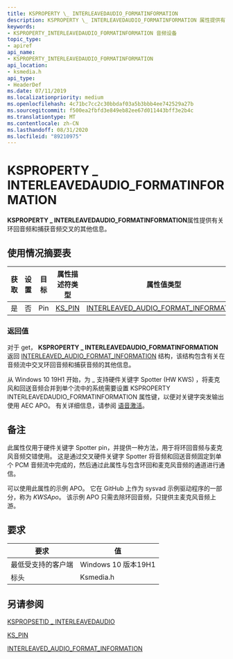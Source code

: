 ```yaml
---
title: KSPROPERTY \_ INTERLEAVEDAUDIO_FORMATINFORMATION
description: KSPROPERTY \_ INTERLEAVEDAUDIO_FORMATINFORMATION 属性提供有关环回音频和捕获音频交叉的其他信息。
keywords:
- KSPROPERTY_INTERLEAVEDAUDIO_FORMATINFORMATION 音频设备
topic_type:
- apiref
api_name:
- KSPROPERTY_INTERLEAVEDAUDIO_FORMATINFORMATION
api_location:
- ksmedia.h
api_type:
- HeaderDef
ms.date: 07/11/2019
ms.localizationpriority: medium
ms.openlocfilehash: 4c71bc7cc2c30bbdaf03a5b3bbb4ee742529a27b
ms.sourcegitcommit: f500ea2fbfd3e849eb82ee67d011443bff3e2b4c
ms.translationtype: MT
ms.contentlocale: zh-CN
ms.lasthandoff: 08/31/2020
ms.locfileid: "89210975"
---
```

# <a name="ksproperty_interleavedaudio_formatinformation"></a>KSPROPERTY \_ INTERLEAVEDAUDIO_FORMATINFORMATION

**KSPROPERTY \_ INTERLEAVEDAUDIO_FORMATINFORMATION**属性提供有关环回音频和捕获音频交叉的其他信息。

## <a name="usage-summary-table"></a>使用情况摘要表

 |获取|设置|目标|属性描述符类型|属性值类型|
|--- |--- |--- |--- |--- |
|是|否|Pin|[KS_PIN](/windows-hardware/drivers/ddi/ks/ns-ks-ksp_pin)|[INTERLEAVED_AUDIO_FORMAT_INFORMATION](/windows-hardware/drivers/ddi/ksmedia/ns-ksmedia-_interleaved_audio_format_information)|

### <a name="return-value"></a>返回值

 对于 get， **KSPROPERTY \_ INTERLEAVEDAUDIO_FORMATINFORMATION** 返回 [INTERLEAVED_AUDIO_FORMAT_INFORMATION](/windows-hardware/drivers/ddi/ksmedia/ns-ksmedia-_interleaved_audio_format_information) 结构，该结构包含有关在音频流中交叉环回音频和捕获音频的其他信息。

从 Windows 10 19H1 开始，为 \_ 支持硬件关键字 Spotter (HW KWS) ，将麦克风和回送音频合并到单个流中的系统需要设置 KSPROPERTY INTERLEAVEDAUDIO_FORMATINFORMATION 属性键，以便对关键字突发输出使用 AEC APO。 有关详细信息，请参阅 [语音激活](voice-activation.md)。

## <a name="remarks"></a>备注

此属性仅用于硬件关键字 Spotter pin，并提供一种方法，用于将环回音频与麦克风音频交错使用。 这是通过交叉硬件关键字 Spotter 将音频和回送音频固定到单个 PCM 音频流中完成的，然后通过此属性与包含环回和麦克风音频的通道进行通信。

可以使用此属性的示例 APO。 它在 GitHub 上作为 sysvad 示例驱动程序的一部分，称为 *KWSApo*。 该示例 APO 只需去除环回音频，只提供主麦克风音频上游。

## <a name="requirements"></a>要求

|要求|值|
|--- |--- |
|最低受支持的客户端|Windows 10 版本19H1|
|标头|Ksmedia.h|

## <a name="see-also"></a>另请参阅

[KSPROPSETID \_ INTERLEAVEDAUDIO](kspropsetid-interleavedaudio.md)

[KS_PIN](/windows-hardware/drivers/ddi/ks/ns-ks-ksp_pin)

[INTERLEAVED_AUDIO_FORMAT_INFORMATION](/windows-hardware/drivers/ddi/ksmedia/ns-ksmedia-_interleaved_audio_format_information)